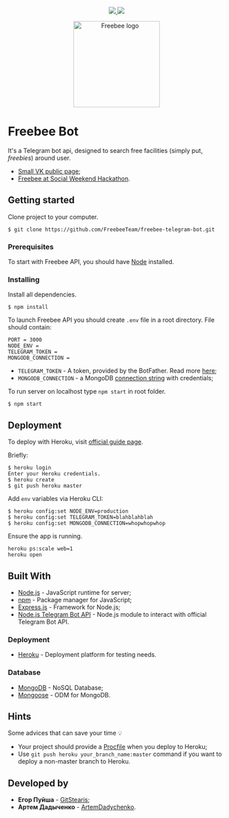 <p align="center"> 
  <a href="https://codeclimate.com/github/FreebeeTeam/freebee-telegram-bot/maintainability">
    <img src="https://api.codeclimate.com/v1/badges/d053b7eee6887a11046d/maintainability" />
  </a>
  <a class="badge-align" href="https://www.codacy.com/app/GitStearis/freebee-telegram-bot?utm_source=github.com&amp;utm_medium=referral&amp;utm_content=FreebeeTeam/freebee-telegram-bot&amp;utm_campaign=Badge_Grade">
    <img src="https://api.codacy.com/project/badge/Grade/bfc11c270b71494181491d35fba0306a"/>
  </a>
</p>

<p align="center"> 
  <img src='https://drive.google.com/uc?id=1albVAA6GrHQaG0EvN3a1WFCs9irSv5Lk' alt='Freebee logo' width="200" />
</p>

# Freebee Bot

It's a Telegram bot api, designed to search free facilities (simply put, *freebies*) around user.

* [Small VK public page](https://vk.com/freebeeapp);
* [Freebee at Social Weekend Hackathon](http://telegra.ph/Social-Weekend-Hackathon--kak-ehto-bylo-02-26).

## Getting started

Clone project to your computer.

```
$ git clone https://github.com/FreebeeTeam/freebee-telegram-bot.git
```

### Prerequisites

To start with Freebee API, you should have [Node](https://nodejs.org/en/download/package-manager/) installed.

### Installing

Install all dependencies.

```
$ npm install
```

To launch Freebee API you should create `.env` file in a root directory. File should contain:

```
PORT = 3000
NODE_ENV = 
TELEGRAM_TOKEN = 
MONGODB_CONNECTION = 
```

* `TELEGRAM_TOKEN` - A token, provided by the BotFather. Read more [here](https://core.telegram.org/bots/api#making-requests);
* `MONGODB_CONNECTION` - a MongoDB [connection string](https://docs.mongodb.com/manual/reference/connection-string/) with credentials;

To run server on localhost type  `npm start`  in root folder.

```
$ npm start
```

## Deployment

To deploy with Heroku, visit [official guide page](https://devcenter.heroku.com/articles/git).

Briefly:

```
$ heroku login
Enter your Heroku credentials.
$ heroku create
$ git push heroku master
```

Add `env` variables via Heroku CLI:

```
$ heroku config:set NODE_ENV=production
$ heroku config:set TELEGRAM_TOKEN=blahblahblah
$ heroku config:set MONGODB_CONNECTION=whopwhopwhop
```

Ensure the app is running.

```
heroku ps:scale web=1
heroku open
```

## Built With

- [Node.js](https://github.com/nodejs/node) - JavaScript runtime for server;
- [npm](https://github.com/npm/npm) - Package manager for JavaScript;
- [Express.js](https://github.com/expressjs/express) - Framework for Node.js;
- [Node.js Telegram Bot API](https://github.com/yagop/node-telegram-bot-api) - Node.js module to interact with official Telegram Bot API.

### Deployment

- [Heroku](https://www.heroku.com/home) - Deployment platform for testing needs.

### Database

- [MongoDB](https://www.mongodb.com/) - NoSQL Database;
- [Mongoose](http://mongoosejs.com/) - ODM for MongoDB.

## Hints

Some advices that can save your time :bulb:

* Your project should provide a [Procfile](https://devcenter.heroku.com/articles/getting-started-with-nodejs#define-a-procfile) when you deploy to Heroku;
* Use `git push heroku your_branch_name:master` command if you want to deploy a non-master branch to Heroku.

## Developed by

* **Егор Пуйша** - [GitStearis](https://github.com/GitStearis);
* **Артем Дадыченко** - [ArtemDadychenko](https://github.com/ArtemDadychenko).
